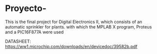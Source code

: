 # Proyecto-     

This is the final project for Digital Electronics II, which consists of an automatic sprinkler for plants. with which the MPLAB X program, Proteus and a PIC16F877A were used



DATASHEET:
https://ww1.microchip.com/downloads/en/devicedoc/39582b.pdf














